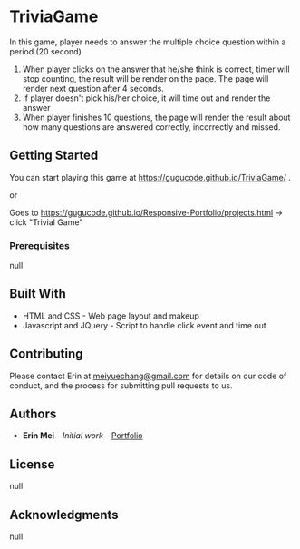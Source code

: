 # TriviaGame

In this game, player needs to answer the multiple choice question within a period (20 second).  

1. When player clicks on the answer that he/she think is correct, timer will stop counting,
   the result will be render on the page. The page will render next question after 4 seconds.
2. If player doesn't pick his/her choice, it will time out and render the answer
3. When player finishes 10 questions, the page will render the result about how many questions are answered correctly, incorrectly and missed.


## Getting Started

You can start playing this game at https://gugucode.github.io/TriviaGame/ .

or 

Goes to https://gugucode.github.io/Responsive-Portfolio/projects.html -> click "Trivial Game"

### Prerequisites

null


## Built With

* HTML and CSS - Web page layout and makeup
* Javascript and JQuery - Script to handle click event and time out


## Contributing

Please contact Erin at meiyuechang@gmail.com for details on our code of conduct, and the process for submitting pull requests to us.

## Authors

* **Erin Mei** - *Initial work* - [Portfolio](https://gugucode.github.io/Responsive-Portfolio/index.html)


## License

null

## Acknowledgments

null

